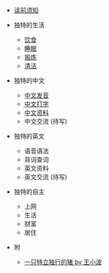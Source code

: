 * [读前须知](README)

* 独特的生活

	* [饮食](饮食)
	* [睡眠](睡眠)
	* [锻炼](锻炼)
	* [清洁](清洁)

* 独特的中文

	* [中文发音](中文发音)
	* [中文打字](中文打字)
	* [中文资料](中文资料)
	* 中文交流 (待写)

* 独特的英文

	* 语音语法
	* 背词查词
	* 英文资料
	* 英文交流 (待写)

* 独特的自主

	* 上网
	* 生活
	* 财富
	* 居住

* 附
	* [一只特立独行的猪 by 王小波](附/pig)
